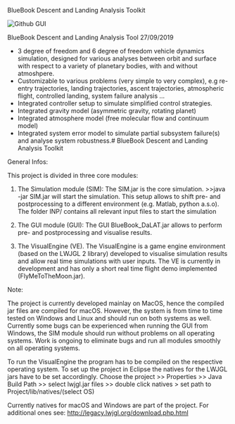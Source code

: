 BlueBook Descent and Landing Analysis Toolkit


![Github GUI](https://raw.githubusercontent.com/maxxonair/BlueBook-Descent-and-Landing-Analysis-Toolkit-DaLAT/master/INP/INPUT_Documentation/GUIImage.png)

BlueBook Descent and Landing Analysis Tool 
27/09/2019

- 3 degree of freedom and 6 degree of freedom vehicle dynamics simulation, designed for various analyses between orbit and surface with respect to a variety of planetary bodies, with and without atmoshpere. 
- Customizable to various problems (very simple to very complex), e.g re-entry trajectories, landing trajectories, ascent trajectories, atmospheric flight, controlled landing, system failure analysis ... 
- Integrated controller setup to simulate simplified control strategies.
- Integrated gravity model (asymmetric gravity, rotating planet)
- Integrated atmosphere model (free molecular flow and continuum model)
- Integrated system error model to simulate partial subsystem failure(s) and analyse system robustness.# BlueBook Descent and Landing Analysis Toolkit

General Infos:

This project is divided in three core modules:

1) The Simulation module (SIM): The SIM.jar is the core simulation. >>java -jar SIM.jar will start the simulation. This setup allows to shift pre- and postprocessing to a different environment (e.g. Matlab, python a.s.o). The folder INP/ contains all relevant input files to start the simulation

2) The GUI module (GUI): The GUI BlueBook_DaLAT.jar allows to perform pre- and postprocessing and visualise results. 

3) The VisualEngine (VE). The VisualEngine is a game engine environment (based on the LWJGL 2 library) developed to visualise simulation results and allow real time simulations with user inputs. The VE is currently in development and has only a short real time flight demo implemented (FlyMeToTheMoon.jar). 

Note: 

The project is currently developed mainlay on MacOS, hence the compiled jar files are compiled for macOS. However, the system is from time to time tested on Windows and Linux and should run on both systems as well. Currently some bugs can be experienced when running the GUI from Windows, the SIM module should run without problems on all operating systems. Work is ongoing to eliminate bugs and run all modules smoothly on all operating systems. 

To run the VisualEngine the program has to be compiled on the respective operating system. 
To set up the project in Eclipse the natives for the LWJGL jars have to be set accordingly. 
Choose the project >> Properties >> Java Build Path >> select lwjgl.jar files >> double click natives > set path to Project/lib/natives/(select OS)

Currently natives for macOS and Windows are part of the project. For additional ones see:
http://legacy.lwjgl.org/download.php.html

